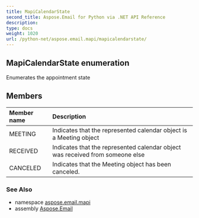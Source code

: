 ```yaml
---
title: MapiCalendarState
second_title: Aspose.Email for Python via .NET API Reference
description: 
type: docs
weight: 1020
url: /python-net/aspose.email.mapi/mapicalendarstate/
---
```


## MapiCalendarState enumeration

Enumerates the appointment state

## Members
| Member name | Description |
| :- | :- |
|MEETING|Indicates that the represented calendar object is a Meeting object|
|RECEIVED|Indicates that the represented calendar object was received from someone else|
|CANCELED|Indicates that the Meeting object has been canceled.|

### See Also

* namespace [aspose.email.mapi](/email/python-net/aspose.email.mapi/)
* assembly [Aspose.Email](/email/python-net/)

